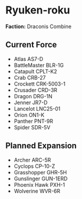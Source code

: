 # Ryuken-roku
**Faction:** Draconis Combine
## Current Force
- Atlas AS7-D
- BattleMaster BLR-1G
- Catapult CPLT-K2
- Crab CRB-27
- Crockett CRK-5003-1
- Crusader CRD-3R
- Dragon DRG-1N
- Jenner JR7-D
- Lancelot LNC25-01
- Orion ON1-K
- Panther PNT-9R
- Spider SDR-5V
## Planned Expansion
- Archer ARC-5R
- Cyclops CP-10-Z
- Grasshopper GHR-5H
- Gunslinger GUN-1ERD
- Phoenix Hawk PXH-1
- Wolverine WVR-6R
